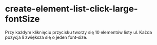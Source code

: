 # create-element-list-click-large-fontSize

Przy każdym kliknięciu przycisku tworzy się 10 elementów listy ul. Każda pozycja li zwiększa się o jeden font-size.
